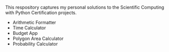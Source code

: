 This respository captures my personal solutions to the Scientific Computing with Python Certification projects.
- Arithmetic Formatter
- Time Calculator
- Budget App
- Polygon Area Calculator
- Probability Calculator
